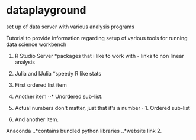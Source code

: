 # dataplayground
set up of data server with various analysis programs

Tutorial to provide information regarding setup of various tools for running data science workbench

1. R Studio Server
 *packages that i like to work with - links to non linear analysis
2. Julia and IJulia
 *speedy R like stats

1. First ordered list item
2. Another item
⋅⋅* Unordered sub-list. 
1. Actual numbers don't matter, just that it's a number
⋅⋅1. Ordered sub-list
4. And another item.

Anaconda
..*contains bundled python libraries
..*website link
2.
